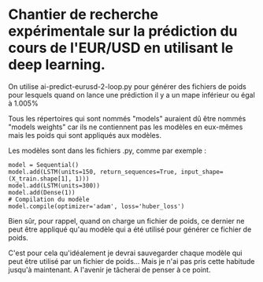 
# Chantier de recherche expérimentale sur la prédiction du cours de l'EUR/USD en utilisant le deep learning.

On utilise ai-predict-eurusd-2-loop.py pour générer des fichiers de poids pour lesquels quand on lance une prédiction il y a un mape inférieur ou égal à 1.005%

Tous les répertoires qui sont nommés "models" auraient dû être nommés "models weights" car ils ne contiennent pas les modèles en eux-mêmes mais les poids qui sont appliqués aux modèles.

Les modèles sont dans les fichiers .py, comme par exemple :

    model = Sequential()
    model.add(LSTM(units=150, return_sequences=True, input_shape=(X_train.shape[1], 1)))
    model.add(LSTM(units=300))
    model.add(Dense(1))
    # Compilation du modèle
    model.compile(optimizer='adam', loss='huber_loss')

Bien sûr, pour rappel, quand on charge un fichier de poids, ce dernier ne peut être appliqué qu'au modèle qui a été utilisé pour générer ce fichier de poids.

C'est pour cela qu'idéalement je devrai sauvegarder chaque modèle qui peut être utilisé par un fichier de poids... Mais je n'ai pas pris cette habitude jusqu'à maintenant. A l'avenir je tâcherai de penser à ce point.
